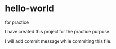 # hello-world
for practice

I have created this project for the practice purpose.

I will add commit message while commiting this file.
